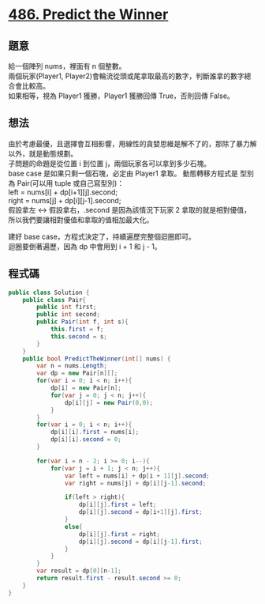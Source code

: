 # [486. Predict the Winner](https://leetcode.com/problems/predict-the-winner/)

## 題意

給一個陣列 nums，裡面有 n 個整數。  
兩個玩家(Player1, Player2)會輪流從頭或尾拿取最高的數字，判斷誰拿的數字總合會比較高。  
如果相等，視為 Player1 獲勝，Player1 獲勝回傳 True，否則回傳 False。

## 想法

由於考慮最優，且選擇會互相影響，用線性的貪婪思維是解不了的，那除了暴力解以外，就是動態規劃。  
子問題的命題是從位置 i 到位置 j，兩個玩家各可以拿到多少石塊。  
base case 是如果只剩一個石塊，必定由 Player1 拿取。
動態轉移方程式是 型別為 Pair(可以用 tuple 或自己寫型別)：  
left = nums[i] + dp[i+1][j].second;  
right = nums[j] + dp[i][j-1].second;  
假設拿左 <-> 假設拿右，.second 是因為該情況下玩家 2 拿取的就是相對優值，所以我們要讓相對優值和拿取的值相加最大化。

建好 base case，方程式決定了，持續遍歷完整個迴圈即可。  
迴圈要倒著遍歷，因為 dp 中會用到 i + 1 和 j - 1。

## 程式碼

```csharp
public class Solution {
    public class Pair{
        public int first;
        public int second;
        public Pair(int f, int s){
            this.first = f;
            this.second = s;
        }
    }
    public bool PredictTheWinner(int[] nums) {
        var n = nums.Length;
        var dp = new Pair[n][];
        for(var i = 0; i < n; i++){
            dp[i] = new Pair[n];
            for(var j = 0; j < n; j++){
                dp[i][j] = new Pair(0,0);
            }
        }
        for(var i = 0; i < n; i++){
            dp[i][i].first = nums[i];
            dp[i][i].second = 0;
        }

        for(var i = n - 2; i >= 0; i--){
            for(var j = i + 1; j < n; j++){
                var left = nums[i] + dp[i + 1][j].second;
                var right = nums[j] + dp[i][j-1].second;

                if(left > right){
                    dp[i][j].first = left;
                    dp[i][j].second = dp[i+1][j].first;
                }
                else{
                    dp[i][j].first = right;
                    dp[i][j].second = dp[i][j-1].first;
                }
            }
        }
        var result = dp[0][n-1];
        return result.first - result.second >= 0;
    }
}
```

